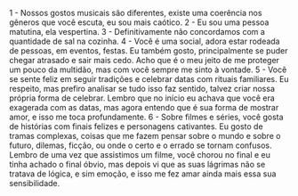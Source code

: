 1 - Nossos gostos musicais são diferentes, existe uma coerência nos gêneros que você escuta, eu sou mais caótico.
2 - Eu sou uma pessoa matutina, ela vespertina.
3 - Definitivamente não concordamos com a quantidade de sal na cozinha.
4 - Você é uma social, adora estar rodeada de pessoas, em eventos, festas. Eu também gosto, principalmente se puder chegar atrasado e sair mais cedo. Acho que é o meu jeito de me proteger um pouco da multidão, mas com você sempre me sinto à vontade.
5 - Você se sente feliz em seguir tradições e celebrar datas com rituais familiares. Eu respeito, mas prefiro analisar se tudo isso faz sentido, talvez criar nossa própria forma de celebrar. Lembro que no início eu achava que você era exagerada com as datas, mas agora entendo que é sua forma de mostrar amor, e isso me toca profundamente.
6 - Sobre filmes e séries, você gosta de histórias com finais felizes e personagens cativantes. Eu gosto de tramas complexas, coisas que me fazem pensar sobre o mundo e sobre o futuro, dilemas, ficção, ou onde o certo e o errado se tornam confusos. Lembro de uma vez que assistimos um filme, você chorou no final e eu tinha achado o final óbvio, mas depois vi que as suas lágrimas não se tratava de lógica, e sim emoção, e isso me fez amar ainda mais essa sua sensibilidade.